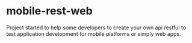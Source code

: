 # mobile-rest-web
Project started to help some developers to create your own api restful to test application development for mobile platforms or simply web apps.
